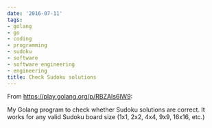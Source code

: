 ```yaml
---
date: '2016-07-11'
tags:
- golang
- go
- coding
- programming
- sudoku
- software
- software engineering
- engineering
title: Check Sudoku solutions
---
```


From https://play.golang.org/p/RBZAIs6lW9:

My Golang program to check whether Sudoku solutions are correct. It works for any valid Sudoku board size (1x1, 2x2, 4x4, 9x9, 16x16, etc.)
